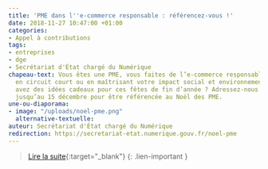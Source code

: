```yaml
---
title: 'PME dans l''e-commerce responsable : référencez-vous !'
date: 2018-11-27 10:47:00 +01:00
categories:
- Appel à contributions
tags:
- entreprises
- dge
- Secrétariat d'État chargé du Numérique
chapeau-text: Vous êtes une PME, vous faites de l’e-commerce responsable, vous produisez
  en circuit court ou en maîtrisant votre impact social et environnemental. Et vous
  avez des idées cadeaux pour ces fêtes de fin d’année ? Adressez-nous un message
  jusqu’au 15 décembre pour être référencée au Noël des PME.
une-ou-diaporama:
- image: "/uploads/noel-pme.png"
  alternative-textuelle:
auteur: Secrétariat d'État chargé du Numérique
redirection: https://secretariat-etat.numerique.gouv.fr/noel-pme
---
```


>[Lire la suite](https://secretariat-etat.numerique.gouv.fr/noel-pme){:target="_blank"}
{: .lien-important }
